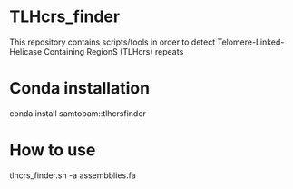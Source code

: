 # TLHcrs_finder
This repository contains scripts/tools in order to detect Telomere-Linked-Helicase Containing RegionS (TLHcrs) repeats


# Conda installation

  conda install samtobam::tlhcrsfinder

# How to use

  tlhcrs_finder.sh -a assembblies.fa

